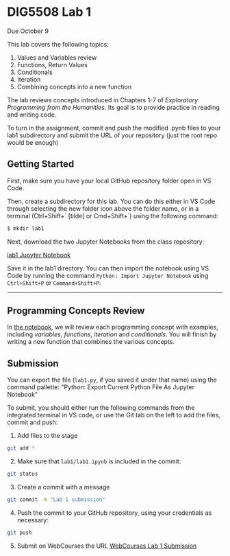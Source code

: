 # DIG5508 Lab 1

Due October 9

This lab covers the following topics:

1. Values and Variables review
2. Functions, Return Values
3. Conditionals
3. Iteration
4. Combining concepts into a new function

The lab reviews concepts introduced in Chapters 1-7 of *Exploratory Programming from the Humanities*. Its goal is to provide practice in reading and writing code.

To turn in the assignment, commit and push the modified .pynb files to your lab1 subdirectory and submit the URL of your repository (just the root repo would be enough)

## Getting Started

First, make sure you have your local GitHub repository folder open in VS Code.

Then, create a subdirectory for this lab. You can do this either in VS Code through selecting the new folder icon above the folder name, or in a terminal (Ctrl+Shift+\` [tilde] or Cmd+Shift+\`) using the following command:

```bash
$ mkdir lab1
```

Next, download the two Jupyter Notebooks from the class repository: 

[lab1 Jupyter Notebook](https://raw.githubusercontent.com/lucidbard/dig5508-fall19/master/lab1/part1.ipynb)

Save it in the lab1 directory. You can then import the notebook using VS Code by running the command `Python: Import Jupyter Notebook` using `Ctrl+Shift+P` or `Command+Shift+P`.

---

## Programming Concepts Review

In [the notebook](./lab1.ipynb), we will review each programming concept with examples, including *variables*, *functions*, *iteration* and *conditionals*. You will finish by writing a new function that combines the various concepts.

## Submission
You can export the file (`lab1.py`, if you saved it under that name) using the command pallette: "Python: Export Current Python File As Jupyter Notebook"

To submit, you should either run the following commands from the integrated terminal in VS code, or use the Git tab on the left to add the files, commit and push:

1. Add files to the stage
```bash
git add *
```
2. Make sure that `lab1/lab1.ipynb` is included in the commit:
```bash
git status
```

3. Create a commit with a message
```bash
git commit -m "Lab 1 submission"
```
4. Push the commit to your GitHub repository, using your credentials as necessary:
```bash
git push
```
5. Submit on WebCourses the URL
[WebCourses Lab 1 Submission](https://webcourses.ucf.edu/courses/1335057/assignments/6366089)